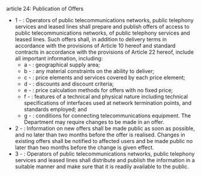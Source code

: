 article 24: Publication of Offers

<ul>
			<li>1 - : Operators of public telecommunications networks, public telephony services and leased lines shall prepare and publish offers of access to public telecommunications networks, of public telephony services and leased lines. Such offers shall, in addition to delivery terms in accordance with the provisions of Article 10 hereof and standard contracts in accordance with the provisions of Article 22 hereof, include all important information, including:<ul>
						<li>a - : geographical supply area;<ul>
						</ul></li>						<li>b - : any material constraints on the ability to deliver;<ul>
						</ul></li>						<li>c - : price elements and services covered by each price element;<ul>
						</ul></li>						<li>d - : discounts and discount criteria;<ul>
						</ul></li>						<li>e - : price calculation methods for offers with no fixed price;<ul>
						</ul></li>						<li>f - : features of a technical and physical nature including technical specifications of interfaces used at network termination points, and standards employed; and<ul>
						</ul></li>						<li>g - : conditions for connecting telecommunications equipment.
The Department may require changes to be made in an offer.<ul>
						</ul></li>			</ul></li>			<li>2 - : Information on new offers shall be made public as soon as possible, and no later than two months before the offer is realised. Changes in existing offers shall be notified to affected users and be made public no later than two months before the change is given effect.<ul>
			</ul></li>			<li>3 - : Operators of public telecommunications networks, public telephony services and leased lines shall distribute and publish the information in a suitable manner and make sure that it is readily available to the public.<ul>
			</ul></li></ul>